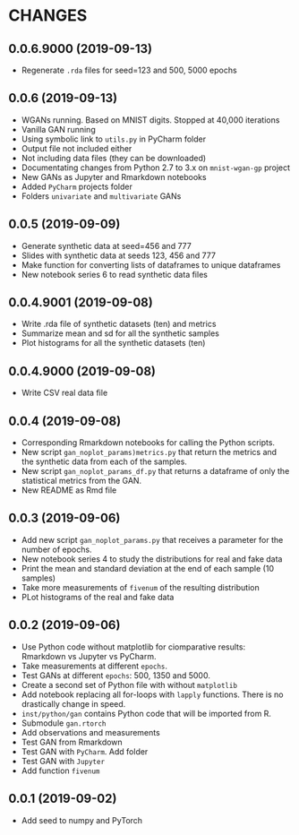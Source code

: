 # CHANGES

## 0.0.6.9000 (2019-09-13)
* Regenerate `.rda` files for seed=123 and 500, 5000 epochs

## 0.0.6 (2019-09-13)
* WGANs running. Based on MNIST digits. Stopped at 40,000 iterations
* Vanilla GAN running
* Using symbolic link to `utils.py` in PyCharm folder
* Output file not included either
* Not including data files (they can be downloaded)
* Documentating changes from Python 2.7 to 3.x on `mnist-wgan-gp` project
* New GANs as Jupyter and Rmarkdown notebooks
* Added `PyCharm` projects folder
* Folders `univariate` and `multivariate` GANs

## 0.0.5 (2019-09-09)
* Generate synthetic data at seed=456 and 777
* Slides with synthetic data at seeds 123, 456 and 777
* Make function for converting lists of dataframes to unique dataframes
* New notebook series 6 to read synthetic data files

## 0.0.4.9001 (2019-09-08)
* Write .rda file of synthetic datasets (ten) and metrics
* Summarize mean and sd for all the synthetic samples
* Plot histograms for all the synthetic datasets (ten)

## 0.0.4.9000 (2019-09-08)
* Write CSV real data file

## 0.0.4 (2019-09-08)
* Corresponding Rmarkdown notebooks for calling the Python scripts.
* New script `gan_noplot_params)metrics.py` that return the metrics and the synthetic data from each of the samples.
* New script `gan_noplot_params_df.py` that returns a dataframe of only the statistical metrics from the GAN.
* New README as Rmd file


## 0.0.3 (2019-09-06)
* Add new script `gan_noplot_params.py` that receives a parameter for the number of epochs.
* New notebook series 4 to study the distributions for real and fake data
* Print the mean and standard deviation at the end of each sample (10 samples)
* Take more measurements of `fivenum` of the resulting distribution
* PLot histograms of the real and fake data

## 0.0.2 (2019-09-06)
* Use Python code without matplotlib for ciomparative results: Rmarkdown vs Jupyter vs PyCharm.
* Take measurements at different `epochs`.
* Test GANs at different `epochs`: 500, 1350 and 5000.
* Create a second set of Python file with without `matplotlib`
* Add notebook replacing all for-loops with `lapply` functions. There is no drastically change in speed.
* `inst/python/gan` contains Python code that will be imported from R.
* Submodule `gan.rtorch`
* Add observations and measurements
* Test GAN from Rmarkdown
* Test GAN with `PyCharm`. Add folder
* Test GAN with `Jupyter`
* Add function `fivenum`

## 0.0.1 (2019-09-02)
* Add seed to numpy and PyTorch
